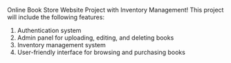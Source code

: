 Online Book Store Website Project with Inventory Management! This project will include the following features:
1. Authentication system
2. Admin panel for uploading, editing, and deleting books
3. Inventory management system
4. User-friendly interface for browsing and purchasing books

